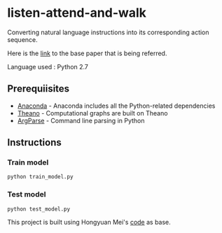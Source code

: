 # listen-attend-and-walk

Converting natural language instructions into its corresponding action sequence.  

Here is the [link](https://arxiv.org/abs/1506.04089) to the base paper that is being referred. 

Language used : Python 2.7

## Prerequiisites

* [Anaconda](https://www.continuum.io/) - Anaconda includes all the Python-related dependencies
* [Theano](http://deeplearning.net/software/theano/) - Computational graphs are built on Theano
* [ArgParse](https://docs.python.org/2/howto/argparse.html) - Command line parsing in Python

## Instructions

### Train model

```
python train_model.py 
```

### Test model

```
python test_model.py
```

This project is built using Hongyuan Mei's [code](https://github.com/HMEIatJHU/NeuralWalker) as base. 
